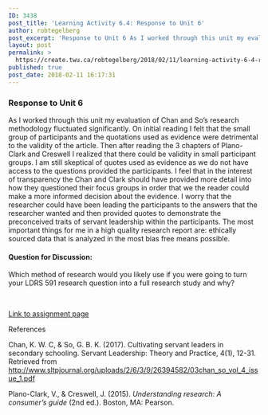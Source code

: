 ```yaml
---
ID: 3438
post_title: 'Learning Activity 6.4: Response to Unit 6'
author: robtegelberg
post_excerpt: 'Response to Unit 6 As I worked through this unit my evaluation of Chan and So&rsquo;s research methodology fluctuated significantly. On initial reading I felt that the small group of participants and the quotations used as evidence were detrimental to the validity of the article. Then after reading the 3 chapters of Plano-Clark and Creswell [&hellip;]'
layout: post
permalink: >
  https://create.twu.ca/robtegelberg/2018/02/11/learning-activity-6-4-response-to-unit-6/
published: true
post_date: 2018-02-11 16:17:31
---
```

<h3>Response to Unit 6</h3>

As I worked through this unit my evaluation of Chan and So&#8217;s research methodology fluctuated significantly. On initial reading I felt that the small group of participants and the quotations used as evidence were detrimental to the validity of the article. Then after reading the 3 chapters of Plano-Clark and Creswell I realized that there could be validity in small participant groups. I am still skeptical of quotes used as evidence as we do not have access to the questions provided the participants. I feel that in the interest of transparency the Chan and Clark should have provided more detail into how they questioned their focus groups in order that we the reader could make a more informed decision about the evidence. I worry that the researcher could have been leading the participants to the answers that the researcher wanted and then provided quotes to demonstrate the preconceived traits of servant leadership within the participants. The most important things for me in a high quality research report are: ethically sourced data that is analyzed in the most bias free means possible.

<h4>Question for Discussion:</h4>

Which method of research would you likely use if you were going to turn your LDRS 591 research question into a full research study and why?

&nbsp;

<a href="https://create.twu.ca/ldrs591-sp18/unit-6-learning-activities/">Link to assignment page</a>

References

Chan, K. W. C, &amp; So, G. B. K. (2017). Cultivating servant leaders in secondary schooling. Servant Leadership: Theory and Practice, 4(1), 12-31. Retrieved from http://www.sltpjournal.org/uploads/2/6/3/9/26394582/03chan_so_vol_4_issue_1.pdf

Plano-Clark, V., &amp; Creswell, J. (2015). <em>Understanding research: A consumer’s guide</em> (2nd ed.). Boston, MA: Pearson.